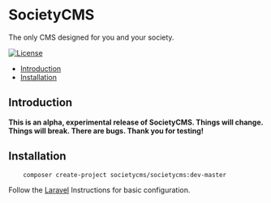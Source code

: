 # SocietyCMS
The only CMS designed for you and your society.

[![License](https://poser.pugx.org/SocietyCMS/SocietyCMS/license.svg)](https://packagist.org/packages/SocietyCMS/SocietyCMS)


- [Introduction](#introduction)
- [Installation](#installation)

<a name="introduction"></a>
## Introduction

**This is an alpha, experimental release of SocietyCMS. Things will change. Things will break. There are bugs. Thank you for testing!**


<a name="installation"></a>
## Installation

```
	composer create-project societycms/societycms:dev-master
```

Follow the [Laravel](https://laravel.com/docs/5.1) Instructions for basic configuration.

